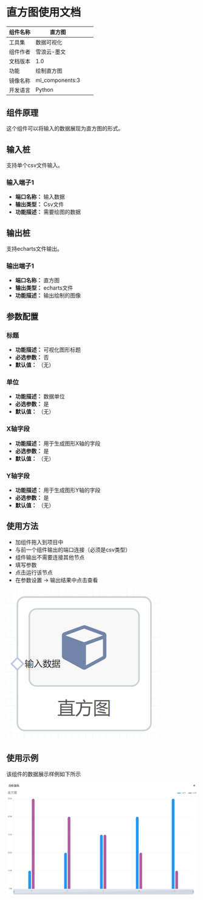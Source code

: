 # 直方图使用文档
| 组件名称 | 直方图|  |  |
| --- | --- | --- | --- |
| 工具集 | 数据可视化 |  |  |
| 组件作者 | 雪浪云-墨文 |  |  |
| 文档版本 | 1.0 |  |  |
| 功能 |绘制直方图 |  |  |
| 镜像名称 | ml_components:3 |  |  |
| 开发语言 | Python |  |  |

## 组件原理
这个组件可以将输入的数据展现为直方图的形式。
## 输入桩
支持单个csv文件输入。
### 输入端子1

- **端口名称：** 输入数据
- **输出类型：** Csv文件
- **功能描述：** 需要绘图的数据

## 输出桩
支持echarts文件输出。
### 输出端子1

- **端口名称：** 直方图
- **输出类型：** echarts文件
- **功能描述：** 输出绘制的图像
## 参数配置
### 标题

- **功能描述：** 可视化图形标题
- **必选参数：** 否
- **默认值：** （无）
### 单位

- **功能描述：** 数据单位
- **必选参数：** 是
- **默认值：** （无）
### X轴字段

- **功能描述：** 用于生成图形X轴的字段
- **必选参数：** 是
- **默认值：** （无）
### Y轴字段

- **功能描述：** 用于生成图形Y轴的字段
- **必选参数：** 是
- **默认值：** （无）

## 使用方法
- 加组件拖入到项目中
- 与前一个组件输出的端口连接（必须是csv类型）
- 组件输出不需要连接其他节点
- 填写参数
- 点击运行该节点
- 在参数设置 -> 输出结果中点击查看


![](./img/直方图.png)

## 使用示例
该组件的数据展示样例如下所示

![](./img/直方图0.png)